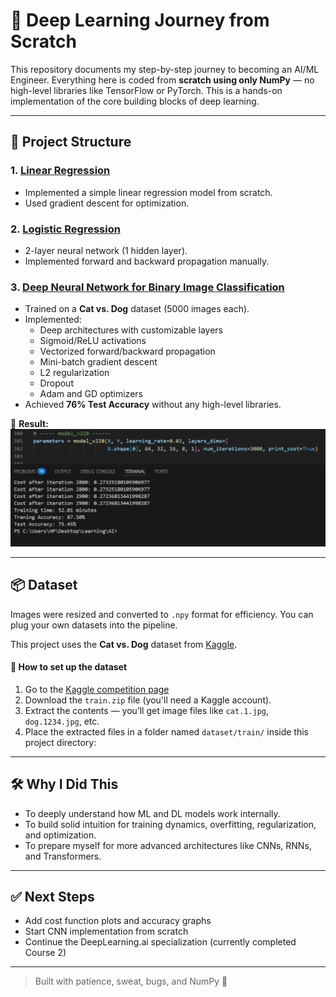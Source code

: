 # 🚀 Deep Learning Journey from Scratch

This repository documents my step-by-step journey to becoming an AI/ML Engineer. Everything here is coded from **scratch using only NumPy** — no high-level libraries like TensorFlow or PyTorch. This is a hands-on implementation of the core building blocks of deep learning.

---

## 🧠 Project Structure

### 1. [Linear Regression](01_Linear_Regression/)
- Implemented a simple linear regression model from scratch.
- Used gradient descent for optimization.

### 2. [Logistic Regression](02_Logistic_Regression/)
- 2-layer neural network (1 hidden layer).
- Implemented forward and backward propagation manually.

### 3. [Deep Neural Network for Binary Image Classification](03_Deep_Neural_Network/)
- Trained on a **Cat vs. Dog** dataset (5000 images each).
- Implemented:
  - Deep architectures with customizable layers
  - Sigmoid/ReLU activations
  - Vectorized forward/backward propagation
  - Mini-batch gradient descent
  - L2 regularization
  - Dropout
  - Adam and GD optimizers
- Achieved **76% Test Accuracy** without any high-level libraries.

📸 **Result:**
![76% Accuracy](Results/Result.png)

---

## 📦 Dataset

Images were resized and converted to `.npy` format for efficiency. You can plug your own datasets into the pipeline.

This project uses the **Cat vs. Dog** dataset from [Kaggle](https://www.kaggle.com/competitions/dogs-vs-cats/data).

#### 🔻 How to set up the dataset

1. Go to the [Kaggle competition page](https://www.kaggle.com/competitions/dogs-vs-cats/data)
2. Download the `train.zip` file (you'll need a Kaggle account).
3. Extract the contents — you’ll get image files like `cat.1.jpg`, `dog.1234.jpg`, etc.
4. Place the extracted files in a folder named `dataset/train/` inside this project directory:

---

## 🛠 Why I Did This

- To deeply understand how ML and DL models work internally.
- To build solid intuition for training dynamics, overfitting, regularization, and optimization.
- To prepare myself for more advanced architectures like CNNs, RNNs, and Transformers.

---

## ✅ Next Steps

- Add cost function plots and accuracy graphs
- Start CNN implementation from scratch
- Continue the DeepLearning.ai specialization (currently completed Course 2)

---

> Built with patience, sweat, bugs, and NumPy 🧪

